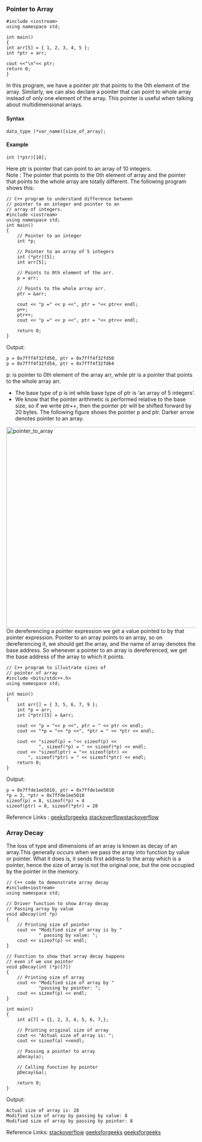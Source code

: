 ### Pointer to Array
```
#include <iostream>
using namespace std;

int main()
{
int arr[5] = { 1, 2, 3, 4, 5 };
int *ptr = arr;

cout <<"\n"<< ptr;
return 0;
}

```
In this program, we have a pointer ptr that points to the 0th element of the array. Similarly, 
we can also declare a pointer that can point to whole array instead of only one element of the array. 
This pointer is useful when talking about multidimensional arrays. 
#### Syntax
```
data_type (*var_name)[size_of_array];
```
#### Example 
```
int (*ptr)[10];
```
Here ptr is pointer that can point to an array of 10 integers.                           
Note : The pointer that points to the 0th element of array and the pointer that points to the whole array are totally different. The following program shows this: 
```
// C++ program to understand difference between 
// pointer to an integer and pointer to an
// array of integers. 
#include <iostream>
using namespace std;
int main()
{
	// Pointer to an integer
	int *p; 
	
	// Pointer to an array of 5 integers
	int (*ptr)[5]; 
	int arr[5];
	
	// Points to 0th element of the arr.
	p = arr;
	
	// Points to the whole array arr.
	ptr = &arr; 
	
	cout << "p =" << p <<", ptr = "<< ptr<< endl;
	p++; 
	ptr++;
	cout << "p =" << p <<", ptr = "<< ptr<< endl;
	
	return 0;
}
```
Output:
```
p = 0x7fff4f32fd50, ptr = 0x7fff4f32fd50
p = 0x7fff4f32fd54, ptr = 0x7fff4f32fd64
```
p: is pointer to 0th element of the array arr, while ptr is a pointer that points to the whole array arr.                                
                        
                                      
- The base type of p is int while base type of ptr is ‘an array of 5 integers’.
- We know that the pointer arithmetic is performed relative to the base size, so if we write ptr++, then the pointer ptr will be shifted forward by 20 bytes.
The following figure shows the pointer p and ptr. Darker arrow denotes pointer to an array. 
<img width="533" alt="pointer_to_array" src="https://user-images.githubusercontent.com/103468688/212976774-7110d06b-54c6-4fad-9ee8-a8df906f4e17.png">
On dereferencing a pointer expression we get a value pointed to by that pointer expression. Pointer to an array points to an array, so on dereferencing it, we should get the array, and the name of array denotes the base address.
So whenever a pointer to an array is dereferenced, we get the base address of the array to which it points.                  

```
// C++ program to illustrate sizes of
// pointer of array
#include <bits/stdc++.h>
using namespace std;

int main()
{
	int arr[] = { 3, 5, 6, 7, 9 };
	int *p = arr;
	int (*ptr)[5] = &arr;
	
	cout << "p = "<< p <<", ptr = " << ptr << endl;
	cout << "*p = "<< *p <<", *ptr = " << *ptr << endl;
	
	cout << "sizeof(p) = "<< sizeof(p) <<
			", sizeof(*p) = " << sizeof(*p) << endl;
	cout << "sizeof(ptr) = "<< sizeof(ptr) <<
		", sizeof(*ptr) = " << sizeof(*ptr) << endl;
	return 0;
}
```
Output:
```
p = 0x7ffde1ee5010, ptr = 0x7ffde1ee5010
*p = 3, *ptr = 0x7ffde1ee5010
sizeof(p) = 8, sizeof(*p) = 4
sizeof(ptr) = 8, sizeof(*ptr) = 20
```
Reference Links : [geeksforgeeks](https://www.geeksforgeeks.org/pointer-array-array-pointer/) [stackoverflow](https://stackoverflow.com/questions/10252837/pointer-to-array-c)[stackoverflow](https://stackoverflow.com/questions/11829830/c-passing-an-array-pointer-as-a-function-argument) 

### Array Decay
The loss of type and dimensions of an array is known as decay of an array.This generally occurs when we pass the array into function by value or pointer. What it does is, it sends first address to the array which is a pointer, hence the size of array is not the original one, but the one occupied by the pointer in the memory.
```
// C++ code to demonstrate array decay
#include<iostream>
using namespace std;

// Driver function to show Array decay
// Passing array by value
void aDecay(int *p)
{
	// Printing size of pointer
	cout << "Modified size of array is by "
			" passing by value: ";
	cout << sizeof(p) << endl;
}

// Function to show that array decay happens
// even if we use pointer
void pDecay(int (*p)[7])
{
	// Printing size of array
	cout << "Modified size of array by "
			"passing by pointer: ";
	cout << sizeof(p) << endl;
}

int main()
{
	int a[7] = {1, 2, 3, 4, 5, 6, 7,};

	// Printing original size of array
	cout << "Actual size of array is: ";
	cout << sizeof(a) <<endl;

	// Passing a pointer to array
	aDecay(a);
	
	// Calling function by pointer
	pDecay(&a);

	return 0;
}
```
Output:
```
Actual size of array is: 28
Modified size of array by passing by value: 8
Modified size of array by passing by pointer: 8
```


Reference Links: [stackoverflow](https://stackoverflow.com/questions/1461432/what-is-array-to-pointer-decay) [geeksforgeeks](https://www.geeksforgeeks.org/what-is-array-decay-in-c-how-can-it-be-prevented/) [geeksforgeeks](https://www.geeksforgeeks.org/using-sizof-operator-with-array-paratmeters-in-c/)
